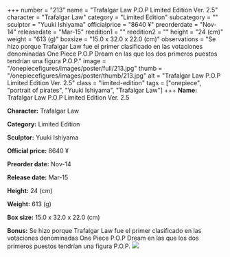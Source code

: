 +++
number = "213"
name = "Trafalgar Law P.O.P Limited Edition Ver. 2.5"
character = "Trafalgar Law"
category = "Limited Edition"
subcategory = ""
sculptor = "Yuuki Ishiyama"
officialprice = "8640 ¥"
preorderdate = "Nov-14"
releasedate = "Mar-15"
reedition1 = ""
reedition2 = ""
height = "24 (cm)"
weight = "613 (g)"
boxsize = "15.0 x 32.0 x 22.0 (cm)"
observations = "Se hizo porque Trafalgar Law fue el primer clasificado en las votaciones denominadas One Piece P.O.P Dream en las que los dos primeros puestos tendrían una figura P.O.P."
image = "/onepiecefigures/images/poster/full/213.jpg"
thumb = "/onepiecefigures/images/poster/thumb/213.jpg"
alt = "Trafalgar Law P.O.P Limited Edition Ver. 2.5"
class = "limited-edition"
tags = ["onepiece", "portrait of pirates", "Yuuki Ishiyama", "Trafalgar Law"]
+++
**Name:** Trafalgar Law P.O.P Limited Edition Ver. 2.5

**Character:** Trafalgar Law

**Category:** Limited Edition 

**Sculptor:** Yuuki Ishiyama

**Official price:** 8640 ¥

**Preorder date:** Nov-14

**Release date:** Mar-15

**Height:** 24 (cm)

**Weight:** 613 (g)

**Box size:** 15.0 x 32.0 x 22.0 (cm)

**Bonus:** Se hizo porque Trafalgar Law fue el primer clasificado en las votaciones denominadas One Piece P.O.P Dream en las que los dos primeros puestos tendrían una figura P.O.P.
<img src="/onepiecefigures/images/poster/thumb/213.jpg">
